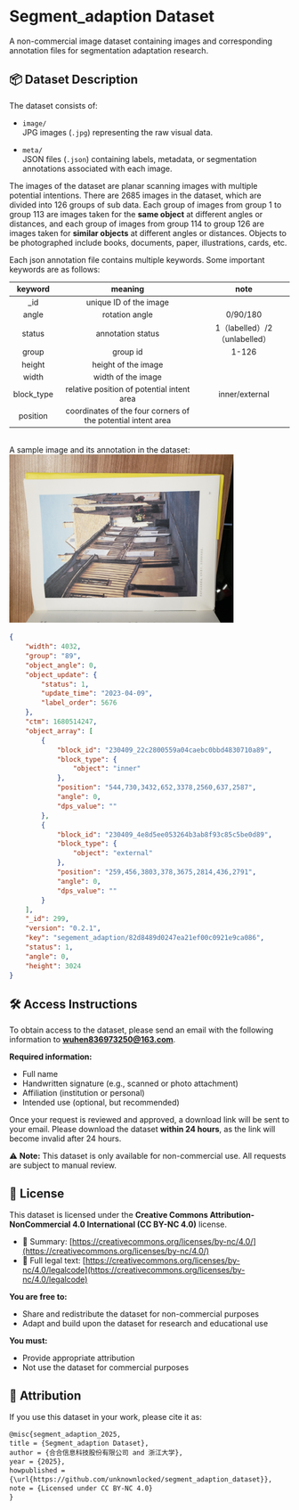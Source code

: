 # Segment_adaption Dataset

A non-commercial image dataset containing images and corresponding annotation files for segmentation adaptation research.

## 📦 Dataset Description

The dataset consists of:

- `image/`  
  JPG images (`.jpg`) representing the raw visual data.

- `meta/`  
  JSON files (`.json`) containing labels, metadata, or segmentation annotations associated with each image.

The images of the dataset are planar scanning images with multiple potential intentions. There are 2685 images in the dataset, which are divided into 126 groups of sub data. Each group of images from group 1 to group 113 are images taken for the **same object** at different angles or distances, and each group of images from group 114 to group 126 are images taken for **similar objects** at different angles or distances. Objects to be photographed include books, documents, paper, illustrations, cards, etc.

Each json annotation file contains multiple keywords. Some important keywords are as follows:

|   keyword  |                            meaning                           |              note             |
|:----------:|:------------------------------------------------------------:|:-----------------------------:|
|     _id    |                    unique ID of the image                    |                               |
|    angle   |                        rotation angle                        |            0/90/180           |
|   status   |                       annotation status                      | 1（labelled）/2（unlabelled） |
|    group   |                           group id                           |             1-126             |
|   height   |                      height of the image                     |                               |
|    width   |                      width of the image                      |                               |
| block_type |          relative position of potential intent area          |         inner/external        |
|  position  | coordinates of the four corners of the potential intent area |                               |

<br>
A sample image and its annotation in the dataset:

<img src="./example_image.jpg" width = 80%>

```json
{
    "width": 4032,
    "group": "89",
    "object_angle": 0,
    "object_update": {
        "status": 1,
        "update_time": "2023-04-09",
        "label_order": 5676
    },
    "ctm": 1680514247,
    "object_array": [
        {
            "block_id": "230409_22c2800559a04caebc0bbd4830710a89",
            "block_type": {
                "object": "inner"
            },
            "position": "544,730,3432,652,3378,2560,637,2587",
            "angle": 0,
            "dps_value": ""
        },
        {
            "block_id": "230409_4e8d5ee053264b3ab8f93c85c5be0d89",
            "block_type": {
                "object": "external"
            },
            "position": "259,456,3803,378,3675,2814,436,2791",
            "angle": 0,
            "dps_value": ""
        }
    ],
    "_id": 299,
    "version": "0.2.1",
    "key": "segement_adaption/82d8489d0247ea21ef00c0921e9ca086",
    "status": 1,
    "angle": 0,
    "height": 3024
}
```

## 🛠️ Access Instructions

To obtain access to the dataset, please send an email with the following information to **wuhen836973250@163.com**.

**Required information:**
- Full name
- Handwritten signature (e.g., scanned or photo attachment)
- Affiliation (institution or personal)
- Intended use (optional, but recommended)

Once your request is reviewed and approved, a download link will be sent to your email. Please download the dataset **within 24 hours**, as the link will become invalid after 24 hours.

⚠️ **Note:** This dataset is only available for non-commercial use. All requests are subject to manual review.

## 📄 License

This dataset is licensed under the **Creative Commons Attribution-NonCommercial 4.0 International (CC BY-NC 4.0)** license.

- 🔗 Summary: [https://creativecommons.org/licenses/by-nc/4.0/](https://creativecommons.org/licenses/by-nc/4.0/)
- 📜 Full legal text: [https://creativecommons.org/licenses/by-nc/4.0/legalcode](https://creativecommons.org/licenses/by-nc/4.0/legalcode)

**You are free to:**
- Share and redistribute the dataset for non-commercial purposes
- Adapt and build upon the dataset for research and educational use

**You must:**
- Provide appropriate attribution
- Not use the dataset for commercial purposes

## 📌 Attribution

If you use this dataset in your work, please cite it as:

```
@misc{segment_adaption_2025,
title = {Segment_adaption Dataset},
author = {合合信息科技股份有限公司 and 浙江大学},
year = {2025},
howpublished = {\url{https://github.com/unknownlocked/segment_adaption_dataset}},
note = {Licensed under CC BY-NC 4.0}
}
```